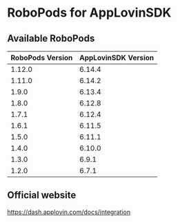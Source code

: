 # RoboPods for AppLovinSDK

## Available RoboPods

| RoboPods Version  | AppLovinSDK Version  |
|-------------------|-------------------|
| 1.12.0            | 6.14.4            |
| 1.11.0            | 6.14.2            |
| 1.9.0             | 6.13.4            |
| 1.8.0             | 6.12.8            |
| 1.7.1             | 6.12.4            |
| 1.6.1             | 6.11.5            |
| 1.5.0             | 6.11.1            |
| 1.4.0             | 6.10.0            |
| 1.3.0             | 6.9.1             |
| 1.2.0             | 6.7.1             |

## Official website
https://dash.applovin.com/docs/integration
